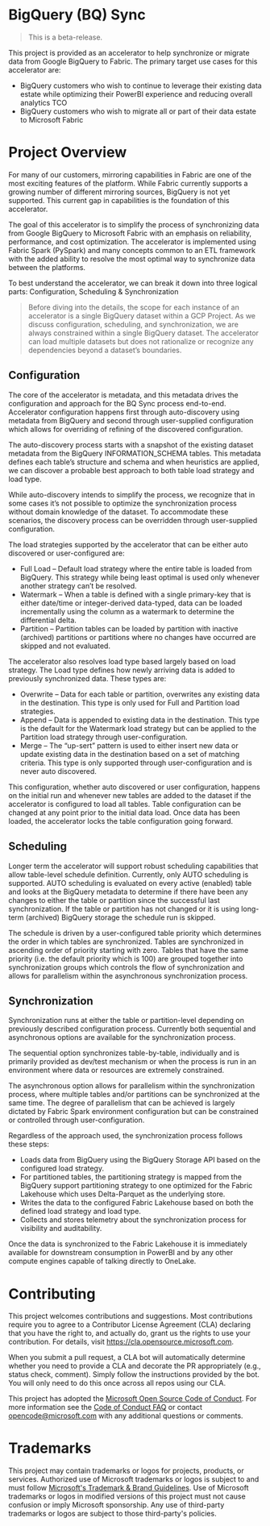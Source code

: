 # BigQuery (BQ) Sync

> This is a beta-release.

This project is provided as an accelerator to help synchronize or migrate data from Google BigQuery to Fabric. The primary target use cases for this accelerator are:
 - BigQuery customers who wish to continue to leverage their existing data estate while optimizing their PowerBI experience and reducing overall analytics TCO
 - BigQuery customers who wish to migrate all or part of their data estate to Microsoft Fabric

# Project Overview

For many of our customers, mirroring capabilities in Fabric are one of the most exciting features of the platform. While Fabric currently supports a growing number of different mirroring sources, BigQuery is not yet supported. This current gap in capabilities is the foundation of this accelerator.

The goal of this accelerator is to simplify the process of synchronizing data from Google BigQuery to Microsoft Fabric with an emphasis on reliability, performance, and cost optimization. The accelerator is implemented using Fabric Spark (PySpark) and many concepts common to an ETL framework with the added ability to resolve the most optimal way to synchronize data between the platforms. 

To best understand the accelerator, we can break it down into three logical parts: Configuration, Scheduling & Synchronization

> Before diving into the details, the scope for each instance of an accelerator is a single BigQuery dataset within a GCP Project. As we discuss configuration, scheduling, and synchronization, we are always constrained within a single BigQuery dataset. The accelerator can load multiple datasets but does not rationalize or recognize any dependencies beyond a dataset’s boundaries.

## Configuration

The core of the accelerator is metadata, and this metadata drives the configuration and approach for the BQ Sync process end-to-end. Accelerator configuration happens first through auto-discovery using metadata from BigQuery and second through user-supplied configuration which allows for overriding of refining of the discovered configuration.

The auto-discovery process starts with a snapshot of the existing dataset metadata from the BigQuery INFORMATION_SCHEMA tables. This metadata defines each table’s structure and schema and when heuristics are applied, we can discover a probable best approach to both table load strategy and load type.

While auto-discovery intends to simplify the process, we recognize that in some cases it’s not possible to optimize the synchronization process without domain knowledge of the dataset. To accommodate these scenarios, the discovery process can be overridden through user-supplied configuration.

The load strategies supported by the accelerator that can be either auto discovered or user-configured are:
-	Full Load – Default load strategy where the entire table is loaded from BigQuery. This strategy while being least optimal is used only whenever another strategy can’t be resolved.
-	Watermark – When a table is defined with a single primary-key that is either date/time or integer-derived data-typed, data can be loaded incrementally using the column as a watermark to determine the differential delta.
-	Partition – Partition tables can be loaded by partition with inactive (archived) partitions or partitions where no changes have occurred are skipped and not evaluated. 

The accelerator also resolves load type based largely based on load strategy. The Load type defines how newly arriving data is added to previously synchronized data. These types are:
-	Overwrite – Data for each table or partition, overwrites any existing data in the destination. This type is only used for Full and Partition load strategies.
-	Append – Data is appended to existing data in the destination. This type is the default for the Watermark load strategy but can be applied to the Partition load strategy through user-configuration.
-	Merge – The “up-sert” pattern is used to either insert new data or update existing data in the destination based on a set of matching criteria. This type is only supported through user-configuration and is never auto discovered.

This configuration, whether auto discovered or user configuration, happens on the initial run and whenever new tables are added to the dataset if the accelerator is configured to load all tables. Table configuration can be changed at any point prior to the initial data load. Once data has been loaded, the accelerator locks the table configuration going forward.

## Scheduling

Longer term the accelerator will support robust scheduling capabilities that allow table-level schedule definition. Currently, only AUTO scheduling is supported. AUTO scheduling is evaluated on every active (enabled) table and looks at the BigQuery metadata to determine if there have been any changes to either the table or partition since the successful last synchronization. If the table or partition has not changed or it is using long-term (archived) BigQuery storage the schedule run is skipped.

The schedule is driven by a user-configured table priority which determines the order in which tables are synchronized. Tables are synchronized in ascending order of priority starting with zero. Tables that have the same priority (i.e. the default priority which is 100) are grouped together into synchronization groups which controls the flow of synchronization and allows for parallelism within the  asynchronous synchronization process.


## Synchronization

Synchronization runs at either the table or partition-level depending on previously described configuration process. Currently both sequential and asynchronous options are available for the synchronization process.

The sequential option synchronizes table-by-table, individually and is primarily provided as dev/test mechanism or when the process is run in an environment where data or resources are extremely constrained.

The asynchronous option allows for parallelism within the synchronization process, where multiple tables and/or partitions can be synchronized at the same time. The degree of parallelism that can be achieved is largely dictated by Fabric Spark environment configuration but can be constrained or controlled through user-configuration.

Regardless of the approach used, the synchronization process follows these steps:
-	Loads data from BigQuery using the BigQuery Storage API based on the configured load strategy.
-	For partitioned tables, the partitioning strategy is mapped from the BigQuery support partitioning strategy to one optimized for the Fabric Lakehouse which uses Delta-Parquet as the underlying store.
-	Writes the data to the configured Fabric Lakehouse based on both the defined load strategy and load type.
-	Collects and stores telemetry about the synchronization process for visibility and auditability.

Once the data is synchronized to the Fabric Lakehouse it is immediately available for downstream consumption in PowerBI and by any other compute engines capable of talking directly to OneLake.



# Contributing

This project welcomes contributions and suggestions.  Most contributions require you to agree to a
Contributor License Agreement (CLA) declaring that you have the right to, and actually do, grant us
the rights to use your contribution. For details, visit https://cla.opensource.microsoft.com.

When you submit a pull request, a CLA bot will automatically determine whether you need to provide
a CLA and decorate the PR appropriately (e.g., status check, comment). Simply follow the instructions
provided by the bot. You will only need to do this once across all repos using our CLA.

This project has adopted the [Microsoft Open Source Code of Conduct](https://opensource.microsoft.com/codeofconduct/).
For more information see the [Code of Conduct FAQ](https://opensource.microsoft.com/codeofconduct/faq/) or
contact [opencode@microsoft.com](mailto:opencode@microsoft.com) with any additional questions or comments.

# Trademarks

This project may contain trademarks or logos for projects, products, or services. Authorized use of Microsoft 
trademarks or logos is subject to and must follow 
[Microsoft's Trademark & Brand Guidelines](https://www.microsoft.com/en-us/legal/intellectualproperty/trademarks/usage/general).
Use of Microsoft trademarks or logos in modified versions of this project must not cause confusion or imply Microsoft sponsorship.
Any use of third-party trademarks or logos are subject to those third-party's policies.
